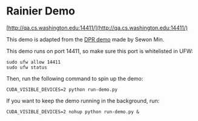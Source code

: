 # Rainier Demo

[http://qa.cs.washington.edu:14411/](http://qa.cs.washington.edu:14411/)

This demo is adapted from the [DPR demo](https://github.com/shmsw25/AmbigQA/tree/demo/codes) made by Sewon Min.

This demo runs on port 14411, so make sure this port is whitelisted in UFW:
```
sudo ufw allow 14411
sudo ufw status
```

Then, run the following command to spin up the demo:
```
CUDA_VISIBLE_DEVICES=2 python run-demo.py
```

If you want to keep the demo running in the background, run:
```
CUDA_VISIBLE_DEVICES=2 nohup python run-demo.py &
```

